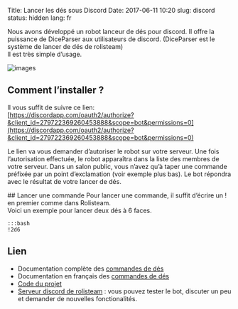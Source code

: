 Title: Lancer les dés sous Discord
Date: 2017-06-11 10:20
slug: discord
status: hidden
lang: fr

Nous avons développé un robot lanceur de dés pour discord. Il offre la puissance de DiceParser aux utilisateurs de discord. (DiceParser est le système de lancer de dés de rolisteam)  
Il est très simple d’usage.  

![images]({filename}/images/diceParserOnDiscord.png)

## Comment l’installer ?
Il vous suffit de suivre ce lien:  
[https://discordapp.com/oauth2/authorize?&client_id=279722369260453888&scope=bot&permissions=0](https://discordapp.com/oauth2/authorize?&client_id=279722369260453888&scope=bot&permissions=0)

Le lien va vous demander d’autoriser le robot sur votre serveur. Une fois l’autorisation effectuée, le robot apparaîtra dans la liste des membres de votre serveur. Dans un salon public, vous n’avez qu’à taper une commande préfixée par un point d’exclamation (voir exemple plus bas). Le bot répondra avec le résultat de votre lancer de dés.

## Lancer une commande
Pour lancer une commande, il suffit d’écrire un ! en premier comme dans Rolisteam.  
Voici un exemple pour lancer deux dés à 6 faces.

	:::bash
	!2d6



## Lien
-   Documentation complète des [commandes de dés](https://github.com/Rolisteam/DiceParser/blob/master/HelpMe.md)  
-   Documentation en français des [commandes de dés](http://wiki.rolisteam.org/index.php/Fr:Dice)  
-   [Code du projet](https://github.com/Rolisteam/DiceDiscordBot)  
-   [Serveur discord de rolisteam](https://discord.gg/MrMrQwX) : vous pouvez tester le bot, discuter un peu et demander de nouvelles fonctionalités.
